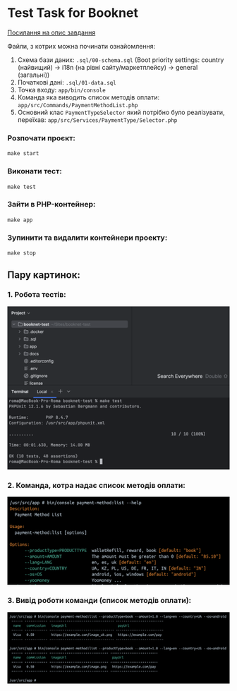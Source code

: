 # Test Task for Booknet

[Посилання на опис завдання](https://github.com/booknet-company/test)

Файли, з котрих можна починати ознайомлення:

1. Схема бази даних: `.sql/00-schema.sql` (Boot priority settings: country (найвищий) -> i18n (на рівні сайту/маркетплейсу) -> general (загальні))
2. Початкові дані: `.sql/01-data.sql`
3. Точка входу: `app/bin/console`
4. Команда яка виводить список методів оплати: `app/src/Commands/PaymentMethodList.php`
5. Основний клас `PaymentTypeSelector` який потрібно було реалізувати, переїхав: `app/src/Services/PaymentType/Selector.php`

### Розпочати проєкт:

```shell
make start
```

### Виконати тест:

```shell
make test
```

### Зайти в PHP-контейнер:

```shell
make app
```

### Зупинити та видалити контейнери проекту:

```shell
make stop
```

## Пару картинок:

### 1. Робота тестів:

![screen_3.png](docs/screen_3.png)

### 2. Команда, котра надає список методів оплати:

![screen_1.png](docs/screen_1.png)

### 3. Вивід роботи команди (список методів оплати):

![screen_2.png](docs/screen_2.png)
